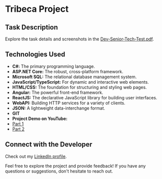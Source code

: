 # Tribeca Project

## Task Description
Explore the task details and screenshots in the [Dev-Senior-Tech-Test.pdf](https://github.com/PovilasU/Tribeca.Project/blob/main/Tribeca.task_description_and_screenshots/Dev-Senior-Tech-Test.pdf).

## Technologies Used
- **C#:** The primary programming language.
- **ASP.NET Core:** The robust, cross-platform framework.
- **Microsoft SQL:** The relational database management system.
- **JavaScript/TypeScript:** For dynamic and interactive web elements.
- **HTML/CSS:** The foundation for structuring and styling web pages.
- **Angular:** The powerful front-end framework.
- **ReactJS:** The declarative JavaScript library for building user interfaces.
- **WebAPI:** Building HTTP services for a variety of clients.
- **JSON:** A lightweight data-interchange format.
- **GIT**
 - **Project Demo on YouTube:**
  - [Part 1](https://www.youtube.com/watch?v=QPZGuZEadUM)
  - [Part 2](https://www.youtube.com/watch?v=i7u4M94ub7w)

## Connect with the Developer
Check out my [LinkedIn profile](https://www.linkedin.com/in/povilas-urbonas-0a6a53a4/).

Feel free to explore the project and provide feedback! If you have any questions or suggestions, don't hesitate to reach out.

